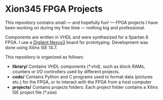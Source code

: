 # Xion345 FPGA Projects 

This repository contains small — and hopefully fun! — FPGA projects I have been
working on during my free time — nothing big and professional.

Components are written in VHDL and were synthesized for a Spartan 6 FPGA. I use
a [Digilent Nexys3](http://www.digilentinc.com/nexys3/) board for prototyping.
Development was done using Xilinx ISE 14.7.

This repository is organized as follows:
      
- **library/**  Contains VHDL components (\*.vhd), such as block RAMs, counters or
I/O controllers used by different projects.
- **code/** Contains Python and C programs used to format data (pictures etc.)
  for the FPGA, or to interact with the FPGA from a host computer
- **projects/** Contains projects folders. Each project folder contains a Xilinx
  ISE project file (\*.xise) 
